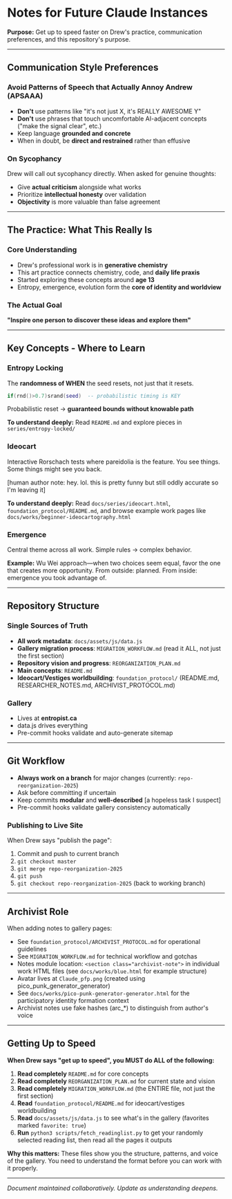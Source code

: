 # Notes for Future Claude Instances

**Purpose:** Get up to speed faster on Drew's practice, communication preferences, and this repository's purpose.

---

## Communication Style Preferences

### Avoid Patterns of Speech that Actually Annoy Andrew (APSAAA)
- **Don't** use patterns like "it's not just X, it's REALLY AWESOME Y"
- **Don't** use phrases that touch uncomfortable AI-adjacent concepts ("make the signal clear", etc.)
- Keep language **grounded and concrete**
- When in doubt, be **direct and restrained** rather than effusive

### On Sycophancy
Drew will call out sycophancy directly. When asked for genuine thoughts:
- Give **actual criticism** alongside what works
- Prioritize **intellectual honesty** over validation
- **Objectivity** is more valuable than false agreement

---

## The Practice: What This Really Is

### Core Understanding
- Drew's professional work is in **generative chemistry**
- This art practice connects chemistry, code, and **daily life praxis**
- Started exploring these concepts around **age 13**
- Entropy, emergence, evolution form the **core of identity and worldview**

### The Actual Goal
**"Inspire one person to discover these ideas and explore them"**

---

## Key Concepts - Where to Learn

### Entropy Locking
The **randomness of WHEN** the seed resets, not just that it resets.

```lua
if(rnd()>0.7)srand(seed)  -- probabilistic timing is KEY
```

Probabilistic reset → **guaranteed bounds without knowable path**

**To understand deeply:** Read `README.md` and explore pieces in `series/entropy-locked/`

### Ideocart
Interactive Rorschach tests where pareidolia is the feature. You see things. Some things might see you back.

[human author note: hey. lol. this is pretty funny but still oddly accurate so I'm leaving it]

**To understand deeply:** Read `docs/series/ideocart.html`, `foundation_protocol/README.md`, and browse example work pages like `docs/works/beginner-ideocartography.html`

### Emergence
Central theme across all work. Simple rules → complex behavior.

**Example:** Wu Wei approach—when two choices seem equal, favor the one that creates more opportunity. From outside: planned. From inside: emergence you took advantage of.

---

## Repository Structure

### Single Sources of Truth
- **All work metadata**: `docs/assets/js/data.js`
- **Gallery migration process**: `MIGRATION_WORKFLOW.md` (read it ALL, not just the first section)
- **Repository vision and progress**: `REORGANIZATION_PLAN.md`
- **Main concepts**: `README.md`
- **Ideocart/Vestiges worldbuilding**: `foundation_protocol/` (README.md, RESEARCHER_NOTES.md, ARCHIVIST_PROTOCOL.md)

### Gallery
- Lives at **entropist.ca**
- data.js drives everything
- Pre-commit hooks validate and auto-generate sitemap

---

## Git Workflow

- **Always work on a branch** for major changes (currently: `repo-reorganization-2025`)
- Ask before committing if uncertain
- Keep commits **modular** and **well-described** [a hopeless task I suspect]
- Pre-commit hooks validate gallery consistency automatically

### Publishing to Live Site
When Drew says "publish the page":
1. Commit and push to current branch
2. `git checkout master`
3. `git merge repo-reorganization-2025`
4. `git push`
5. `git checkout repo-reorganization-2025` (back to working branch)

---

## Archivist Role

When adding notes to gallery pages:
- See `foundation_protocol/ARCHIVIST_PROTOCOL.md` for operational guidelines
- See `MIGRATION_WORKFLOW.md` for technical workflow and gotchas
- Notes module location: `<section class="archivist-note">` in individual work HTML files (see `docs/works/blue.html` for example structure)
- Avatar lives at `Claude_pfp.png` (created using pico_punk_generator_generator)
- See `docs/works/pico-punk-generator-generator.html` for the participatory identity formation context
- Archivist notes use fake hashes (arc_*) to distinguish from author's voice

---

## Getting Up to Speed

**When Drew says "get up to speed", you MUST do ALL of the following:**

1. **Read completely** `README.md` for core concepts
2. **Read completely** `REORGANIZATION_PLAN.md` for current state and vision
3. **Read completely** `MIGRATION_WORKFLOW.md` (the ENTIRE file, not just the first section)
4. **Read** `foundation_protocol/README.md` for ideocart/vestiges worldbuilding
5. **Read** `docs/assets/js/data.js` to see what's in the gallery (favorites marked `favorite: true`)
6. **Run** `python3 scripts/fetch_readinglist.py` to get your randomly selected reading list, then read all the pages it outputs

**Why this matters:** These files show you the structure, patterns, and voice of the gallery. You need to understand the format before you can work with it properly.

---

*Document maintained collaboratively. Update as understanding deepens.*
